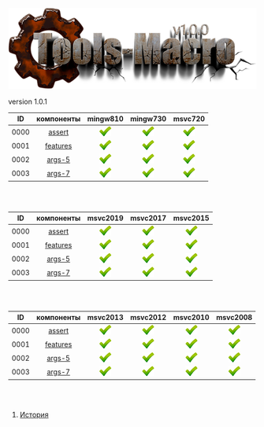 
[![logo](../logo.png)](../home.md "for developers") 

[L1]: ../images/limited-well.png   "2021y-03m-09d"
[B1]: ../images/limited-bad.png    "2021y-03m-09d"
[F1]: ../images/limited-fail.png   "2021y-03m-09d"

[P1]: ../images/progress.png       "2021y-03m-09d"
[X1]: ../images/failed.png         "2021y-03m-09d"
[V1]: ../images/success.png        "2021y-03m-09d"
[E1]: ../images/nodata.png         "2021y-03m-09d"
[N1]: ../images/na.png             "2021y-03m-09d"

version 1.0.1

| **ID** | **компоненты** |  mingw810  |  mingw730  |  msvc720   |  
|:------:|:--------------:|:----------:|:----------:|:----------:|  
|  0000  | [assert][0]    | [![V1]][0] | [![V1]][0] | [![V1]][0] | 
|  0001  | [features][1]  | [![V1]][1] | [![V1]][1] | [![V1]][1] | 
|  0002  | [args-5][2]    | [![V1]][2] | [![V1]][2] | [![V1]][2] | 
|  0003  | [args-7][3]    | [![V1]][3] | [![V1]][3] | [![V1]][3] | 

<br />
<br />

| **ID** | **компоненты** |  msvc2019  |  msvc2017  |  msvc2015  |  
|:------:|:--------------:|:----------:|:----------:|:----------:|  
|  0000  | [assert][0]    | [![V1]][0] | [![V1]][0] | [![V1]][0] | 
|  0001  | [features][1]  | [![V1]][1] | [![V1]][1] | [![V1]][1] | 
|  0002  | [args-5][2]    | [![V1]][2] | [![V1]][2] | [![V1]][2] | 
|  0003  | [args-7][3]    | [![V1]][3] | [![V1]][3] | [![V1]][3] | 

<br />
<br />

| **ID** | **компоненты** |  msvc2013  |  msvc2012  |  msvc2010  |  msvc2008  |  
|:------:|:--------------:|:----------:|:----------:|:----------:|:----------:|  
|  0000  | [assert][0]    | [![V1]][0] | [![V1]][0] | [![V1]][0] | [![V1]][0] |
|  0001  | [features][1]  | [![V1]][1] | [![V1]][1] | [![V1]][1] | [![V1]][1] |
|  0002  | [args-5][2]    | [![V1]][2] | [![V1]][2] | [![V1]][2] | [![V1]][2] |
|  0003  | [args-7][3]    | [![V1]][3] | [![V1]][3] | [![V1]][3] | [![V1]][3] |

<br />
<br />

[0]:  #assert   "подключает assert только в дебаге"  
[1]:  #features "определяет технические возможности компилятора"  
[2]:  #args-5   "макро-функции для 5 аргументов"  
[3]:  #args-7   "макро-функции для 7 аргументов"  

1) [История](../history.md)  


